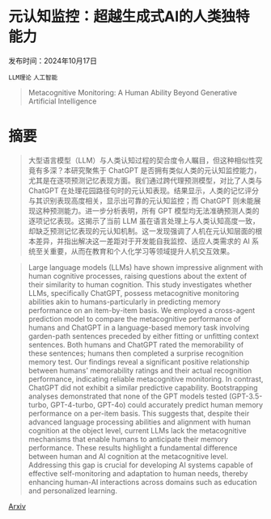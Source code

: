 # 元认知监控：超越生成式AI的人类独特能力

发布时间：2024年10月17日

`LLM理论` `人工智能`

> Metacognitive Monitoring: A Human Ability Beyond Generative Artificial Intelligence

# 摘要

> 大型语言模型（LLM）与人类认知过程的契合度令人瞩目，但这种相似性究竟有多深？本研究聚焦于 ChatGPT 是否拥有类似人类的元认知监控能力，尤其是在逐项预测记忆表现方面。我们通过跨代理预测模型，对比了人类与 ChatGPT 在处理花园路径句时的元认知表现。结果显示，人类的记忆评分与其识别表现高度相关，显示出可靠的元认知监控；而 ChatGPT 则未能展现这种预测能力。进一步分析表明，所有 GPT 模型均无法准确预测人类的逐项记忆表现。这揭示了当前 LLM 虽在语言处理上与人类认知高度一致，却缺乏预测记忆表现的元认知机制。这一发现强调了人机在元认知层面的根本差异，并指出解决这一差距对于开发能自我监控、适应人类需求的 AI 系统至关重要，从而在教育和个人化学习等领域提升人机交互效果。

> Large language models (LLMs) have shown impressive alignment with human cognitive processes, raising questions about the extent of their similarity to human cognition. This study investigates whether LLMs, specifically ChatGPT, possess metacognitive monitoring abilities akin to humans-particularly in predicting memory performance on an item-by-item basis. We employed a cross-agent prediction model to compare the metacognitive performance of humans and ChatGPT in a language-based memory task involving garden-path sentences preceded by either fitting or unfitting context sentences. Both humans and ChatGPT rated the memorability of these sentences; humans then completed a surprise recognition memory test. Our findings reveal a significant positive relationship between humans' memorability ratings and their actual recognition performance, indicating reliable metacognitive monitoring. In contrast, ChatGPT did not exhibit a similar predictive capability. Bootstrapping analyses demonstrated that none of the GPT models tested (GPT-3.5-turbo, GPT-4-turbo, GPT-4o) could accurately predict human memory performance on a per-item basis. This suggests that, despite their advanced language processing abilities and alignment with human cognition at the object level, current LLMs lack the metacognitive mechanisms that enable humans to anticipate their memory performance. These results highlight a fundamental difference between human and AI cognition at the metacognitive level. Addressing this gap is crucial for developing AI systems capable of effective self-monitoring and adaptation to human needs, thereby enhancing human-AI interactions across domains such as education and personalized learning.

[Arxiv](https://arxiv.org/abs/2410.13392)